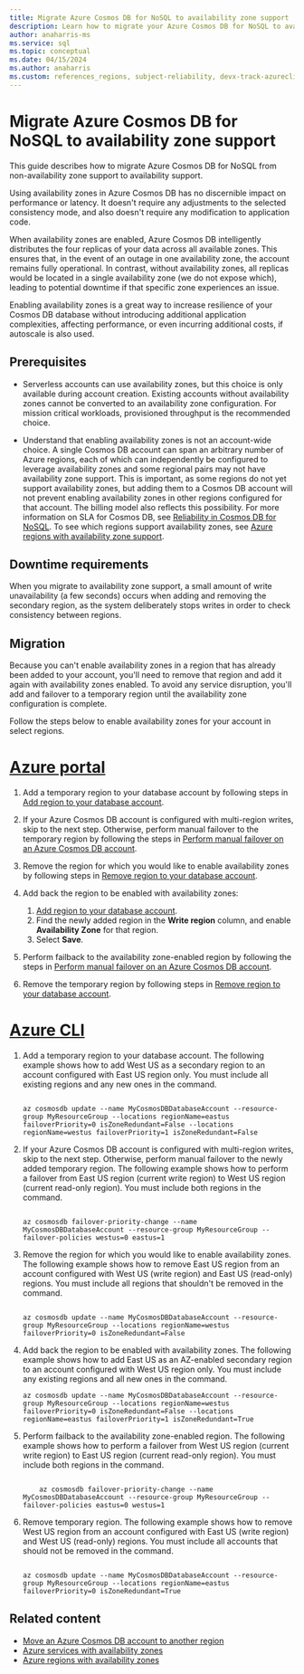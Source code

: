 ```yaml
---
title: Migrate Azure Cosmos DB for NoSQL to availability zone support 
description: Learn how to migrate your Azure Cosmos DB for NoSQL to availability zone support.
author: anaharris-ms
ms.service: sql
ms.topic: conceptual
ms.date: 04/15/2024
ms.author: anaharris 
ms.custom: references_regions, subject-reliability, devx-track-azurecli
---
```


# Migrate Azure Cosmos DB for NoSQL to availability zone support
 
This guide describes how to migrate Azure Cosmos DB for NoSQL from non-availability zone support to availability support.

Using availability zones in Azure Cosmos DB has no discernible impact on performance or latency. It doesn't require any adjustments to the selected consistency mode, and also doesn't require any modification to application code.

When availability zones are enabled, Azure Cosmos DB intelligently distributes the four replicas of your data across all available zones. This ensures that, in the event of an outage in one availability zone, the account remains fully operational. In contrast, without availability zones, all replicas would be located in a single availability zone (we do not expose which), leading to potential downtime if that specific zone experiences an issue.

Enabling availability zones is a great way to increase resilience of your Cosmos DB database without introducing additional application complexities, affecting performance, or even incurring additional costs, if autoscale is also used.


## Prerequisites

- Serverless accounts can use availability zones, but this choice is only available during account creation. Existing accounts without availability zones cannot be converted to an availability zone configuration. For mission critical workloads, provisioned throughput is the recommended choice.
 
- Understand that enabling availability zones is not an account-wide choice. A single Cosmos DB account can span an arbitrary number of Azure regions, each of which can independently be configured to leverage availability zones and some regional pairs may not have availability zone support. This is important, as some regions do not yet support availability zones, but adding them to a Cosmos DB account will not prevent enabling availability zones in other regions configured for that account.  The billing model also reflects this possibility. For more information on SLA for Cosmos DB, see [Reliability in Cosmos DB for NoSQL](./reliability-cosmos-db-nosql.md#sla-improvements). To see which regions support availability zones, see [Azure regions with availability zone support](./availability-zones-region-support.md).

## Downtime requirements

When you migrate to availability zone support, a small amount of write unavailability (a few seconds) occurs when adding and removing the secondary region, as the system deliberately stops writes in order to check consistency between regions.

## Migration

Because you can't enable availability zones in a region that has already been added to your account, you'll need to remove that region and add it again with availability zones enabled. To avoid any service disruption, you'll add and failover to a temporary region until the availability zone configuration is complete.

Follow the steps below to enable availability zones for your account in select regions.


# [Azure portal](#tab/portal)

1. Add a temporary region to your database account by following steps in [Add region to your database account](/azure/cosmos-db/how-to-manage-database-account#addremove-regions-from-your-database-account).

1. If your Azure Cosmos DB account is configured with multi-region writes, skip to the next step. Otherwise, perform manual failover to the temporary region by following the steps in [Perform manual failover on an Azure Cosmos DB account](/azure/cosmos-db/how-to-manage-database-account?source=recommendations#manual-failover).

1. Remove the region for which you would like to enable availability zones by following steps in [Remove region to your database account](/azure/cosmos-db/how-to-manage-database-account#addremove-regions-from-your-database-account).

1. Add back the region to be enabled with availability zones:
    1. [Add region to your database account](/azure/cosmos-db/how-to-manage-database-account#addremove-regions-from-your-database-account).
    1. Find the newly added region in the **Write region** column, and enable **Availability Zone** for that region. 
    1. Select **Save**.

1. Perform failback to the availability zone-enabled region by following the steps in [Perform manual failover on an Azure Cosmos DB account](/azure/cosmos-db/how-to-manage-database-account?source=recommendations#manual-failover).

1. Remove the temporary region by following steps in [Remove region to your database account](/azure/cosmos-db/how-to-manage-database-account#addremove-regions-from-your-database-account).

# [Azure CLI](#tab/cli)

1. Add a temporary region to your database account. The following example shows how to add West US as a secondary region to an account configured with East US region only. You must include all existing regions and any new ones in the command.

    ```azurecli
    
    az cosmosdb update --name MyCosmosDBDatabaseAccount --resource-group MyResourceGroup --locations regionName=eastus failoverPriority=0 isZoneRedundant=False --locations regionName=westus failoverPriority=1 isZoneRedundant=False
    
    ```

1. If your Azure Cosmos DB account is configured with multi-region writes, skip to the next step. Otherwise, perform manual failover to the newly added temporary region. The following example shows how to perform a failover from East US region (current write region) to West US region (current read-only region). You must include both regions in the command. 

    ```azurecli
    
    az cosmosdb failover-priority-change --name MyCosmosDBDatabaseAccount --resource-group MyResourceGroup --failover-policies westus=0 eastus=1
    
    ```

1. Remove the region for which you would like to enable availability zones. The following example shows how to remove East US region from an account configured with West US (write region) and East US (read-only) regions. You must include all regions that shouldn't be removed in the command. 

    ```azurecli
    
    az cosmosdb update --name MyCosmosDBDatabaseAccount --resource-group MyResourceGroup --locations regionName=westus failoverPriority=0 isZoneRedundant=False
    
    ```
 
1. Add back the region to be enabled with availability zones. The following example shows how to add East US as an AZ-enabled secondary region to an account configured with West US region only. You must include any existing regions and all new ones in the command. 

    
    ```azurecli
    az cosmosdb update --name MyCosmosDBDatabaseAccount --resource-group MyResourceGroup --locations regionName=westus failoverPriority=0 isZoneRedundant=False --locations regionName=eastus failoverPriority=1 isZoneRedundant=True
    ```

1. Perform failback to the availability zone-enabled region. The following example shows how to perform a failover from West US region (current write region) to East US region (current read-only region). You must include both regions in the command. 
 
    ```azurecli
    
        az cosmosdb failover-priority-change --name MyCosmosDBDatabaseAccount --resource-group MyResourceGroup --failover-policies eastus=0 westus=1
    ```

1. Remove temporary region. The following example shows how to remove West US region from an account configured with East US (write region) and West US (read-only) regions. You must include all accounts that should not be removed in the command. 

 
    ```azurecli
    
    az cosmosdb update --name MyCosmosDBDatabaseAccount --resource-group MyResourceGroup --locations regionName=eastus failoverPriority=0 isZoneRedundant=True
    
    ```


## Related content

- [Move an Azure Cosmos DB account to another region](/azure/cosmos-db/how-to-move-regions)
- [Azure services with availability zones](availability-zones-service-support.md)
- [Azure regions with availability zones](availability-zones-region-support.md)
